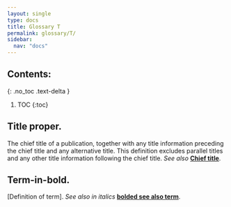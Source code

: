 ```yaml
---
layout: single
type: docs
title: Glossary T
permalink: glossary/T/
sidebar:
  nav: "docs"
---
```


## Contents:
{: .no_toc .text-delta }

1. TOC
{:toc}

## **Title proper**.
The chief title of a publication, together with any title information preceding the chief title and any alternative title.  This definition excludes parallel titles and any other title information following the chief title.  *See also* **[Chief title](/DCRMR/glossary/C/#chief-title)**.

## **Term-in-bold**. 
[Definition of term].  *See also in italics* **[bolded see also term](/DCRMR/glossary/Glossary-Letter/#bolded-see-also-term)**.